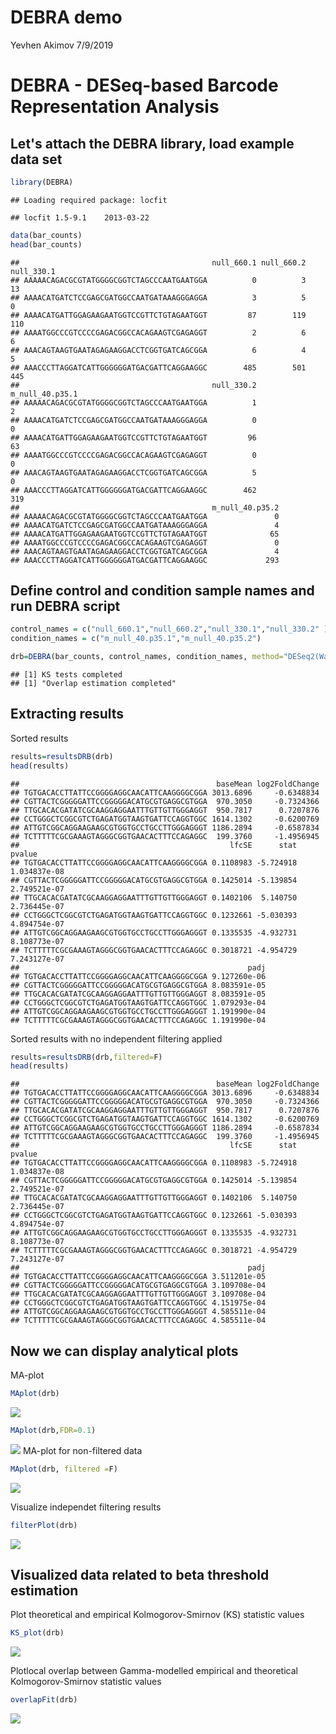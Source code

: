 DEBRA demo
================
Yevhen Akimov
7/9/2019

DEBRA - DESeq-based Barcode Representation Analysis
===================================================

Let's attach the DEBRA library, load example data set
-----------------------------------------------------

``` r
library(DEBRA)
```

    ## Loading required package: locfit

    ## locfit 1.5-9.1    2013-03-22

``` r
data(bar_counts)
head(bar_counts)
```

    ##                                           null_660.1 null_660.2 null_330.1
    ## AAAAACAGACGCGTATGGGGCGGTCTAGCCCAATGAATGGA          0          3         13
    ## AAAACATGATCTCCGAGCGATGGCCAATGATAAAGGGAGGA          3          5          0
    ## AAAACATGATTGGAGAAGAATGGTCCGTTCTGTAGAATGGT         87        119        110
    ## AAAATGGCCCGTCCCCGAGACGGCCACAGAAGTCGAGAGGT          2          6          6
    ## AAACAGTAAGTGAATAGAGAAGGACCTCGGTGATCAGCGGA          6          4          5
    ## AAACCCTTAGGATCATTGGGGGGATGACGATTCAGGAAGGC        485        501        445
    ##                                           null_330.2 m_null_40.p35.1
    ## AAAAACAGACGCGTATGGGGCGGTCTAGCCCAATGAATGGA          1               2
    ## AAAACATGATCTCCGAGCGATGGCCAATGATAAAGGGAGGA          0               0
    ## AAAACATGATTGGAGAAGAATGGTCCGTTCTGTAGAATGGT         96              63
    ## AAAATGGCCCGTCCCCGAGACGGCCACAGAAGTCGAGAGGT          0               0
    ## AAACAGTAAGTGAATAGAGAAGGACCTCGGTGATCAGCGGA          5               0
    ## AAACCCTTAGGATCATTGGGGGGATGACGATTCAGGAAGGC        462             319
    ##                                           m_null_40.p35.2
    ## AAAAACAGACGCGTATGGGGCGGTCTAGCCCAATGAATGGA               0
    ## AAAACATGATCTCCGAGCGATGGCCAATGATAAAGGGAGGA               4
    ## AAAACATGATTGGAGAAGAATGGTCCGTTCTGTAGAATGGT              65
    ## AAAATGGCCCGTCCCCGAGACGGCCACAGAAGTCGAGAGGT               0
    ## AAACAGTAAGTGAATAGAGAAGGACCTCGGTGATCAGCGGA               4
    ## AAACCCTTAGGATCATTGGGGGGATGACGATTCAGGAAGGC             293

**Define control and condition sample names and run DEBRA script**
------------------------------------------------------------------

``` r
control_names = c("null_660.1","null_660.2","null_330.1","null_330.2" )
condition_names = c("m_null_40.p35.1","m_null_40.p35.2")

drb=DEBRA(bar_counts, control_names, condition_names, method="DESeq2(Wald)")
```

    ## [1] KS tests completed
    ## [1] "Overlap estimation completed"

**Extracting results**
----------------------

Sorted results

``` r
results=resultsDRB(drb)
head(results)
```

    ##                                            baseMean log2FoldChange
    ## TGTGACACCTTATTCCGGGGAGGCAACATTCAAGGGGCGGA 3013.6896     -0.6348834
    ## CGTTACTCGGGGGATTCCGGGGGACATGCGTGAGGCGTGGA  970.3050     -0.7324366
    ## TTGCACACGATATCGCAAGGAGGAATTTGTTGTTGGGAGGT  950.7817      0.7207876
    ## CCTGGGCTCGGCGTCTGAGATGGTAAGTGATTCCAGGTGGC 1614.1302     -0.6200769
    ## ATTGTCGGCAGGAAGAAGCGTGGTGCCTGCCTTGGGAGGGT 1186.2894     -0.6587834
    ## TCTTTTTCGCGAAAGTAGGGCGGTGAACACTTTCCAGAGGC  199.3760     -1.4956945
    ##                                               lfcSE      stat       pvalue
    ## TGTGACACCTTATTCCGGGGAGGCAACATTCAAGGGGCGGA 0.1108983 -5.724918 1.034837e-08
    ## CGTTACTCGGGGGATTCCGGGGGACATGCGTGAGGCGTGGA 0.1425014 -5.139854 2.749521e-07
    ## TTGCACACGATATCGCAAGGAGGAATTTGTTGTTGGGAGGT 0.1402106  5.140750 2.736445e-07
    ## CCTGGGCTCGGCGTCTGAGATGGTAAGTGATTCCAGGTGGC 0.1232661 -5.030393 4.894754e-07
    ## ATTGTCGGCAGGAAGAAGCGTGGTGCCTGCCTTGGGAGGGT 0.1335535 -4.932731 8.108773e-07
    ## TCTTTTTCGCGAAAGTAGGGCGGTGAACACTTTCCAGAGGC 0.3018721 -4.954729 7.243127e-07
    ##                                                   padj
    ## TGTGACACCTTATTCCGGGGAGGCAACATTCAAGGGGCGGA 9.127260e-06
    ## CGTTACTCGGGGGATTCCGGGGGACATGCGTGAGGCGTGGA 8.083591e-05
    ## TTGCACACGATATCGCAAGGAGGAATTTGTTGTTGGGAGGT 8.083591e-05
    ## CCTGGGCTCGGCGTCTGAGATGGTAAGTGATTCCAGGTGGC 1.079293e-04
    ## ATTGTCGGCAGGAAGAAGCGTGGTGCCTGCCTTGGGAGGGT 1.191990e-04
    ## TCTTTTTCGCGAAAGTAGGGCGGTGAACACTTTCCAGAGGC 1.191990e-04

Sorted results with no independent filtering applied

``` r
results=resultsDRB(drb,filtered=F)
head(results)
```

    ##                                            baseMean log2FoldChange
    ## TGTGACACCTTATTCCGGGGAGGCAACATTCAAGGGGCGGA 3013.6896     -0.6348834
    ## CGTTACTCGGGGGATTCCGGGGGACATGCGTGAGGCGTGGA  970.3050     -0.7324366
    ## TTGCACACGATATCGCAAGGAGGAATTTGTTGTTGGGAGGT  950.7817      0.7207876
    ## CCTGGGCTCGGCGTCTGAGATGGTAAGTGATTCCAGGTGGC 1614.1302     -0.6200769
    ## ATTGTCGGCAGGAAGAAGCGTGGTGCCTGCCTTGGGAGGGT 1186.2894     -0.6587834
    ## TCTTTTTCGCGAAAGTAGGGCGGTGAACACTTTCCAGAGGC  199.3760     -1.4956945
    ##                                               lfcSE      stat       pvalue
    ## TGTGACACCTTATTCCGGGGAGGCAACATTCAAGGGGCGGA 0.1108983 -5.724918 1.034837e-08
    ## CGTTACTCGGGGGATTCCGGGGGACATGCGTGAGGCGTGGA 0.1425014 -5.139854 2.749521e-07
    ## TTGCACACGATATCGCAAGGAGGAATTTGTTGTTGGGAGGT 0.1402106  5.140750 2.736445e-07
    ## CCTGGGCTCGGCGTCTGAGATGGTAAGTGATTCCAGGTGGC 0.1232661 -5.030393 4.894754e-07
    ## ATTGTCGGCAGGAAGAAGCGTGGTGCCTGCCTTGGGAGGGT 0.1335535 -4.932731 8.108773e-07
    ## TCTTTTTCGCGAAAGTAGGGCGGTGAACACTTTCCAGAGGC 0.3018721 -4.954729 7.243127e-07
    ##                                                   padj
    ## TGTGACACCTTATTCCGGGGAGGCAACATTCAAGGGGCGGA 3.511201e-05
    ## CGTTACTCGGGGGATTCCGGGGGACATGCGTGAGGCGTGGA 3.109708e-04
    ## TTGCACACGATATCGCAAGGAGGAATTTGTTGTTGGGAGGT 3.109708e-04
    ## CCTGGGCTCGGCGTCTGAGATGGTAAGTGATTCCAGGTGGC 4.151975e-04
    ## ATTGTCGGCAGGAAGAAGCGTGGTGCCTGCCTTGGGAGGGT 4.585511e-04
    ## TCTTTTTCGCGAAAGTAGGGCGGTGAACACTTTCCAGAGGC 4.585511e-04

**Now we can display analytical plots**
---------------------------------------

MA-plot

``` r
MAplot(drb)
```

![](DEBRA_markdown_files/figure-markdown_github/plot-1.png)

``` r
MAplot(drb,FDR=0.1)
```

![](DEBRA_markdown_files/figure-markdown_github/plot-2.png) MA-plot for non-filtered data

``` r
MAplot(drb, filtered =F)
```

![](DEBRA_markdown_files/figure-markdown_github/unnamed-chunk-5-1.png)

Visualize independet filtering results

``` r
filterPlot(drb)
```

![](DEBRA_markdown_files/figure-markdown_github/unnamed-chunk-6-1.png)

**Visualized data related to beta threshold estimation**
--------------------------------------------------------

Plot theoretical and empirical Kolmogorov-Smirnov (KS) statistic values

``` r
KS_plot(drb)
```

![](DEBRA_markdown_files/figure-markdown_github/unnamed-chunk-7-1.png)

Plotlocal overlap between Gamma-modelled empirical and theoretical Kolmogorov-Smirnov statistic values

``` r
overlapFit(drb)
```

![](DEBRA_markdown_files/figure-markdown_github/unnamed-chunk-8-1.png)
